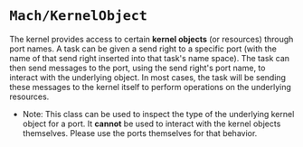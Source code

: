 # ``Mach/KernelObject``

The kernel provides access to certain **kernel objects** (or resources) through port names. A task can be given a send right to a specific port (with the name of that send right inserted into that task's name space). The task can then send messages to the port, using the send right's port name, to interact with the underlying object. In most cases, the task will be sending these messages to the kernel itself to perform operations on the underlying resources.

- Note: This class can be used to inspect the type of the underlying kernel object for a port. It **cannot** be used to interact with the kernel objects themselves. Please use the ports themselves for that behavior.
